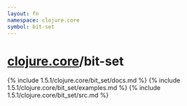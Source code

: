```yaml
---
layout: fn
namespace: clojure.core
symbol: bit-set
---
```


# [clojure.core](../)/bit-set

{% include 1.5.1/clojure.core/bit_set/docs.md %}
{% include 1.5.1/clojure.core/bit_set/examples.md %}
{% include 1.5.1/clojure.core/bit_set/src.md %}

